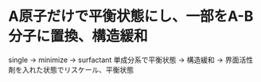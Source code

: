 # A原子だけで平衡状態にし、一部をA-B分子に置換、構造緩和

single → minimize → surfactant
単成分系で平衡状態 → 構造緩和 → 界面活性剤を入れた状態でリスケール、平衡状態
